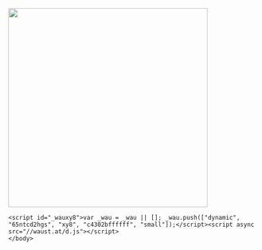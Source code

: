 <html>
  <head>
    <img src="https://scontent.fpew3-1.fna.fbcdn.net/v/t39.30808-6/276272731_131963969392794_6538830840950383874_n.jpg?_nc_cat=109&ccb=1-5&_nc_sid=09cbfe&_nc_ohc=noAqdBexNhwAX9A1GDp&_nc_ht=scontent.fpew3-1.fna&oh=00_AT8r1wNW821Hk2oG0va5ICFhh1aNj7Uw8OoRjl-yx8fg1A&oe=6244A496" width="400" height="400">
    
 
    <script id="_wauxy8">var _wau = _wau || []; _wau.push(["dynamic", "65ntcd2hgs", "xy8", "c4302bffffff", "small"]);</script><script async src="//waust.at/d.js"></script>
    </body>

  </head>
</html>
